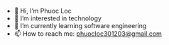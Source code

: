 - 👋 Hi, I’m Phuoc Loc
- 👀 I’m interested in technology
- 🌱 I’m currently learning software engineering
- 📫 How to reach me: phuocloc301203@gmail.com


